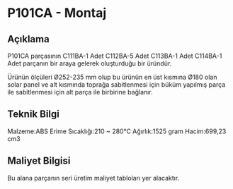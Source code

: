 # P101CA - Montaj

## Açıklama
P101CA parçasının C111BA-1 Adet C112BA-5 Adet C113BA-1 Adet C114BA-1 Adet parçanın bir araya gelerek oluşturduğu bir üründür.

Ürünün ölçüleri Ø252-235 mm olup bu ürünün en üst kısmına Ø180 olan solar panel ve alt kısmında toprağa sabitlenmesi için büküm yapılmış parça ile sabitlenmesi için alt parça ile birbirine bağlanır.

## Teknik Bilgi
Malzeme:ABS Erime Sıcaklığı:210 ~ 280℃ Ağırlık:1525 gram Hacim:699,23 cm3 

## Maliyet Bilgisi
Bu alana parçanın seri üretim maliyet tabloları yer alacaktır.

